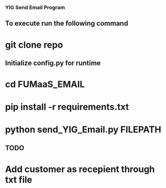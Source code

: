 ### YIG Send Email Program
## To execute run the following command
# git clone repo
## Initialize config.py for runtime
# cd FUMaaS_EMAIL
# pip install -r requirements.txt
# python send_YIG_Email.py FILEPATH

## TODO
# Add customer as recepient through txt file